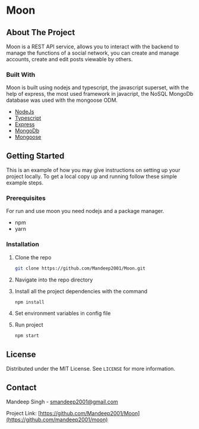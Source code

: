 # Moon

## About The Project

Moon is a REST API service, allows you to interact with the backend to manage the functions of a social network, you can create and manage accounts, create and edit posts viewable by others.

### Built With

Moon is built using nodejs and typescript, the javascript superset, with the help of express, the most used framework in javacript, the NoSQL MongoDb database was used with the mongoose ODM.

- [NodeJs](https://nodejs.org/)
- [Typescript](https://www.typescriptlang.org/)
- [Express](https://expressjs.com/)
- [MongoDb](https://www.mongodb.com/)
- [Mongoose](https://mongoosejs.com/)

<!-- GETTING STARTED -->

## Getting Started

This is an example of how you may give instructions on setting up your project locally.
To get a local copy up and running follow these simple example steps.

### Prerequisites

For run and use moon you need nodejs and a package manager.

- npm
- yarn

### Installation

1. Clone the repo

   ```sh
   git clone https://github.com/Mandeep2001/Moon.git
   ```

2. Navigate into the repo directory
3. Install all the project dependencies with the command

   ```sh
   npm install
   ```

4. Set environment variables in config file

5. Run project

   ```sh
   npm start
   ```

## License

Distributed under the MIT License. See `LICENSE` for more information.

<!-- CONTACT -->

## Contact

Mandeep Singh - smandeep2001@gmail.com

Project Link: [https://github.com/Mandeep2001/Moon](https://github.com/mandeep2001/moon)
